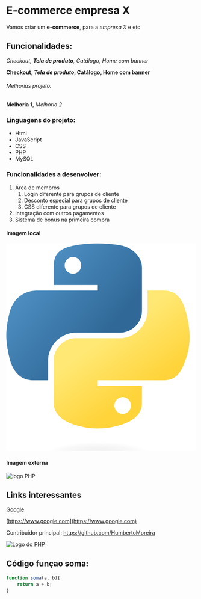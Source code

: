 # E-commerce empresa X

Vamos criar um **e-commerce**, para a *empresa X* e etc

## Funcionalidades:

_Checkout, **Tela de produto**, Catálogo, Home com banner_

**Checkout, _Tela de produto_, Catálogo, Home com banner**

###### Melhorias projeto:

__Melhoria 1__, _Melhoria 2_

### Linguagens do projeto:

* Html
* JavaScript
* CSS
* PHP
* MySQL

### Funcionalidades a desenvolver:

1. Área de membros
    1. Login diferente para grupos de cliente
    2. Desconto especial para grupos de cliente
    3. CSS diferente para grupos de cliente
2. Integração com outros pagamentos
3. Sistema de bônus na primeira compra


#### Imagem local

![Logo do Python](img/Python-logo-notext.svg.png)

#### Imagem externa

![logo PHP](https://upload.wikimedia.org/wikipedia/commons/thumb/2/27/PHP-logo.svg/1024px-PHP-logo.svg.png)


## Links interessantes

[Google](https://www.google.com)

[https://www.google.com](https://www.google.com)

Contribuidor principal: https://github.com/HumbertoMoreira

[![Logo do PHP](https://upload.wikimedia.org/wikipedia/commons/thumb/2/27/PHP-logo.svg/1024px-PHP-logo.svg.png)](https://github.com/HumbertoMoreira)

## Código funçao soma:

```javascript
function soma(a, b){
    return a + b;
}
```